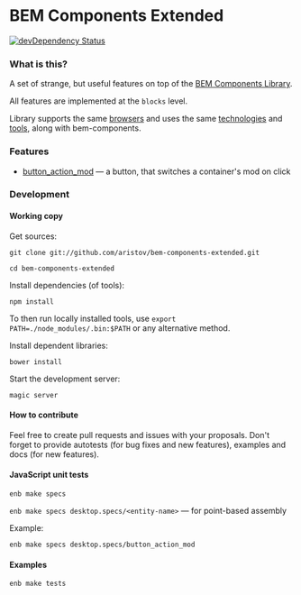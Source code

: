 BEM Components Extended
=======================

[![devDependency Status](https://img.shields.io/david/dev/aristov/bem-components-extended.svg?style=flat)](https://david-dm.org/aristov/bem-components-extended#info=devDependencies)

### What is this?

A set of strange, but useful features on top of the [BEM Components Library](http://github.com/bem/bem-components).

All features are implemented at the `blocks` level.

Library supports the same [browsers](https://github.com/bem/bem-components#supported-browsers) and uses the same [technologies](https://github.com/bem/bem-components#techs) and [tools](https://github.com/bem/bem-components#tools), along with bem-components.

### Features

- [button_action_mod](blocks/button/_action/button_action_mod.en.md) &mdash; a button, that switches a container's mod on click

### Development

#### Working copy

Get sources:

`git clone git://github.com/aristov/bem-components-extended.git`

`cd bem-components-extended`

Install dependencies (of tools):

`npm install`

To then run locally installed tools, use `export PATH=./node_modules/.bin:$PATH` or any alternative method.

Install dependent libraries:

`bower install`

Start the development server:

`magic server`

#### How to contribute

Feel free to create pull requests and issues with your proposals.
Don't forget to provide autotests (for bug fixes and new features), examples and docs (for new features).

#### JavaScript unit tests

`enb make specs`

`enb make specs desktop.specs/<entity-name>` &mdash; for point-based assembly

Example:

`enb make specs desktop.specs/button_action_mod`

#### Examples

`enb make tests`
